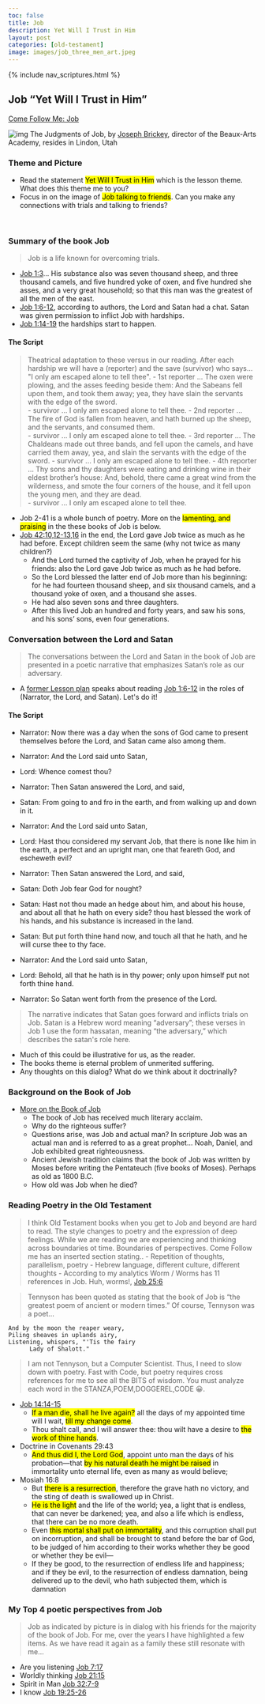 ```yaml
---
toc: false
title: Job
description: Yet Will I Trust in Him
layout: post
categories: [old-testament]
image: images/job_three_men_art.jpeg
---
```

{% include nav_scriptures.html %}

## Job “Yet Will I Trust in Him”
[Come Follow Me: Job](https://www.churchofjesuschrist.org/study/manual/come-follow-me-for-sunday-school-old-testament-2022/32?lang=eng) 

![img]({{site.baseurl}}/images/job_three_men_art.jpeg) The Judgments of Job, by [Joseph Brickey](http://josephbrickey.com/), director of the Beaux-Arts Academy, resides in Lindon, Utah

### Theme and Picture
- Read the statement <mark>Yet Will I Trust in Him</mark> which is the lesson theme.  What does this theme me to you?
- Focus in on the image of <mark>Job talking to friends</mark>. Can you make any connections with trials and talking to friends?

<br>

### Summary of the book Job
> Job is a life known for overcoming trials.
- [Job 1:3](https://www.churchofjesuschrist.org/study/scriptures/ot/job/1?lang=eng&id=3#p2)... His substance also was seven thousand sheep, and three thousand camels, and five hundred yoke of oxen, and five hundred she asses, and a very great household; so that this man was the greatest of all the men of the east.
- [Job 1:6-12](https://www.churchofjesuschrist.org/study/scriptures/ot/job/1?lang=eng&id=6-12#p6), according to authors, the Lord and Satan had a chat.  Satan was given permission to inflict Job with hardships.  
- [Job 1:14-19](https://www.churchofjesuschrist.org/study/scriptures/ot/job/1?lang=eng&id=14-19#p13) the hardships start to happen.  

#### The Script
> Theatrical adaptation to these versus in our reading.  After each hardship we will have a (reporter) and the save (survivor) who says... "I only am escaped alone to tell thee".
    - 1st reporter ... The oxen were plowing, and the asses feeding beside them: And the Sabeans fell upon them, and took them away; yea, they have slain the servants with the edge of the sword.  
    - survivor ... I only am escaped alone to tell thee.
    - 2nd reporter ... The fire of God is fallen from heaven, and hath burned up the sheep, and the servants, and consumed them.  
    - survivor ...  I only am escaped alone to tell thee.
    - 3rd reporter ... The Chaldeans made out three bands, and fell upon the camels, and have carried them away, yea, and slain the servants with the edge of the sword. 
    - survivor ... I only am escaped alone to tell thee.
    - 4th reporter ... Thy sons and thy daughters were eating and drinking wine in their eldest brother’s house: And, behold, there came a great wind from the wilderness, and smote the four corners of the house, and it fell upon the young men, and they are dead.  
    - survivor ... I only am escaped alone to tell thee.
- Job 2-41 is a whole bunch of poetry.  More on the <mark>lamenting, and praising</mark> in the these books of Job is below.
- [Job 42:10,12-13,16](https://www.churchofjesuschrist.org/study/scriptures/ot/job/42?lang=eng&id=10,12-13,16#9) in the end, the Lord gave Job twice as much as he had before.  Except children seem the same (why not twice as many children?)
    - And the Lord turned the captivity of Job, when he prayed for his friends: also the Lord gave Job twice as much as he had before.
    - So the Lord blessed the latter end of Job more than his beginning: for he had fourteen thousand sheep, and six thousand camels, and a thousand yoke of oxen, and a thousand she asses.
    - He had also seven sons and three daughters.
    - After this lived Job an hundred and forty years, and saw his sons, and his sons’ sons, even four generations.

### Conversation between the Lord and Satan
> The conversations between the Lord and Satan in the book of Job are presented in a poetic narrative that emphasizes Satan’s role as our adversary.
- A [former Lesson plan](https://www.churchofjesuschrist.org/study/manual/old-testament-seminary-teacher-manual/introduction-to-the-book-of-job/lesson-107-job-1-16?lang=eng) speaks about reading [Job 1:6-12](https://www.churchofjesuschrist.org/study/scriptures/ot/job/1?lang=eng&id=6-12#p6) in the roles of (Narrator, the Lord, and Satan).  Let's do it!

#### The Script
- Narrator: Now there was a day when the sons of God came to present themselves before the Lord, and Satan came also among them.

- Narrator: And the Lord said unto Satan, 
- Lord: Whence comest thou? 

- Narrator: Then Satan answered the Lord, and said, 
- Satan: From going to and fro in the earth, and from walking up and down in it.

- Narrator: And the Lord said unto Satan, 
- Lord: Hast thou considered my servant Job, that there is none like him in the earth, a perfect and an upright man, one that feareth God, and escheweth evil?

- Narrator: Then Satan answered the Lord, and said, 
- Satan: Doth Job fear God for nought?
- Satan: Hast not thou made an hedge about him, and about his house, and about all that he hath on every side? thou hast blessed the work of his hands, and his substance is increased in the land.
- Satan: But put forth thine hand now, and touch all that he hath, and he will curse thee to thy face.

- Narrator: And the Lord said unto Satan, 
- Lord: Behold, all that he hath is in thy power; only upon himself put not forth thine hand. 

- Narrator: So Satan went forth from the presence of the Lord.

> The narrative indicates that Satan goes forward and inflicts trials on Job. Satan is a Hebrew word meaning “adversary”; these verses in Job 1 use the form hassatan, meaning “the adversary,” which describes the satan's role here.  
- Much of this could be illustrative for us, as the reader.
- The books theme is eternal problem of unmerited suffering.
- Any thoughts on this dialog?  What do we think about it doctrinally?


### Background on the Book of Job
- [More on the Book of Job](https://www.churchofjesuschrist.org/study/ensign/1982/03/job-the-man-and-his-message?lang=eng)
    - The book of Job has received much literary acclaim.
    - Why do the righteous suffer?
    - Questions arise, was Job and actual man?  In scripture Job was an actual man and is referred to as a great prophet...  Noah, Daniel, and Job exhibited great righteousness.
    - Ancient Jewish tradition claims that the book of Job was written by Moses before writing the Pentateuch (five books of Moses).  Perhaps as old as 1800 B.C.  
    - How old was Job when he died?


### Reading Poetry in the Old Testament
> I think Old Testament books when you get to Job and beyond are hard to read.  The style changes to poetry and the expression of deep feelings.  While we are reading we are experiencing and thinking across boundaries ot time.  Boundaries of perspectives.  Come Follow me has an inserted section stating..
    - Repetition of thoughts, parallelism, poetry
    - Hebrew language, different culture, different thoughts
    - According to my analytics Worm / Worms has 11 references in Job.  Huh, worms!, [Job 25:6](https://www.churchofjesuschrist.org/study/scriptures/ot/job/25?lang=eng&id=6#5)

> Tennyson has been quoted as stating that the book of Job is “the greatest poem of ancient or modern times.”  Of course, Tennyson was a poet...
```
And by the moon the reaper weary,
Piling sheaves in uplands airy,
Listening, whispers, "'Tis the fairy
      Lady of Shalott."
```

> I am not Tennyson, but a Computer Scientist.  Thus, I need to slow down with poetry.  Fast with Code, but poetry requires cross references for me to see all the BITS of wisdom.  You must analyze each word in the STANZA,POEM,DOGGEREL,CODE 😀.
- [Job 14:14-15](https://www.churchofjesuschrist.org/study/scriptures/ot/job/14?lang=eng&id=14-15,16#13)
    - <mark>If a man die, shall he live again?</mark> all the days of my appointed time will I wait, <mark>till my change come</mark>.
    - Thou shalt call, and I will answer thee: thou wilt have a desire to <mark>the work of thine hands</mark>.
- Doctrine in Covenants 29:43
    - <mark>And thus did I, the Lord God</mark>, appoint unto man the days of his probation—that <mark>by his natural death he might be raised</mark> in immortality unto eternal life, even as many as would believe;
- Mosiah 16:8
    - But <mark>there is a resurrection</mark>, therefore the grave hath no victory, and the sting of death is swallowed up in Christ.
    - <mark>He is the light</mark> and the life of the world; yea, a light that is endless, that can never be darkened; yea, and also a life which is endless, that there can be no more death.
    - Even <mark>this mortal shall put on immortality</mark>, and this corruption shall put on incorruption, and shall be brought to stand before the bar of God, to be judged of him according to their works whether they be good or whether they be evil—
    - If they be good, to the resurrection of endless life and happiness; and if they be evil, to the resurrection of endless damnation, being delivered up to the devil, who hath subjected them, which is damnation

### My Top 4 poetic perspectives from Job
> Job as indicated by picture is in dialog with his friends for the majority of the book of Job.  For me, over the years I have highlighted a few items.  As we have read it again as a family these still resonate with me... 
- Are you listening [Job 7:17](https://www.churchofjesuschrist.org/study/scriptures/ot/job/7?lang=eng&id=17#16)
- Worldly thinking [Job 21:15](https://www.churchofjesuschrist.org/study/scriptures/ot/job/21?lang=eng&id=15#14)
- Spirit in Man [Job 32:7-9](https://www.churchofjesuschrist.org/study/scriptures/ot/job/32?lang=eng&id=7-9#6)
- I know [Job 19:25-26](https://www.churchofjesuschrist.org/study/scriptures/ot/job/19?lang=eng&id=25-26#24)
